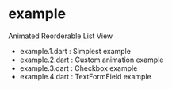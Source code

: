 # example

Animated Reorderable List View

- example.1.dart : Simplest example
- example.2.dart : Custom animation example
- example.3.dart : Checkbox example
- example.4.dart : TextFormField example
